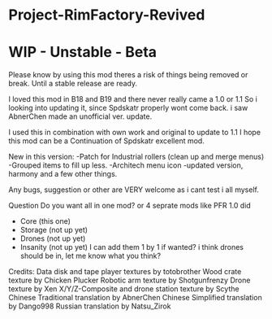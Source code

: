 # Project-RimFactory-Revived
# WIP - Unstable - Beta
Please know by using this mod theres a risk of things being removed or break.
Until a stable release are ready.

I loved this mod in B18 and B19 and there never really came a 1.0 or 1.1
So i looking into updating it, since Spdskatr properly wont come back.
i saw AbnerChen made an unofficial ver. update.

I used this in combination with own work and original to update to 1.1
I hope this mod can be a Continuation of Spdskatr excellent mod.


New in this version:
-Patch for Industrial rollers (clean up and merge menus)
-Grouped items to fill up less.
-Architech menu icon
-updated version, harmony and a few other things.

Any bugs, suggestion or other are VERY welcome as i cant test i all myself.

Question
Do you want all in one mod? or 4 seprate mods like PFR 1.0 did
- Core (this one)
- Storage (not up yet)
- Drones (not up yet)
- Insanity (not up yet)
I can add them 1 by 1 if wanted?
i think drones should be in, let me know what you think?


Credits:
Data disk and tape player textures by totobrother
Wood crate texture by Chicken Plucker
Robotic arm texture by Shotgunfrenzy
Drone texture by Xen
X/Y/Z-Composite and drone station texture by Scythe
Chinese Traditional translation by AbnerChen
Chinese Simplified  translation by Dango998
Russian translation by Natsu_Zirok
